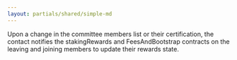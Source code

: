 ```yaml
---
layout: partials/shared/simple-md
---
```


Upon a change in the committee members list or their certification, the contact notifies the stakingRewards and FeesAndBootstrap contracts on the leaving and joining members to update their rewards state.
